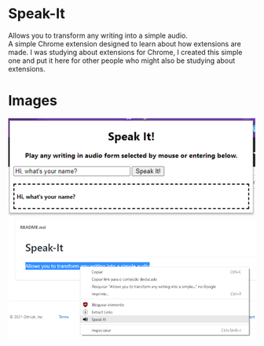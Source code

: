 # Speak-It
Allows you to transform any writing into a simple audio.<br>
A simple Chrome extension designed to learn about how extensions are made. I was studying about extensions for Chrome, I created this simple one and put it here for other people who might also be studying about extensions.

# Images
<img src="images/img1.png" >
<br>
<img src="images/img2.png" >


